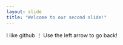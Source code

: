 ```yaml
---
layout: slide
title: "Welcome to our second slide!"
---
```

I like github ！
Use the left arrow to go back!
